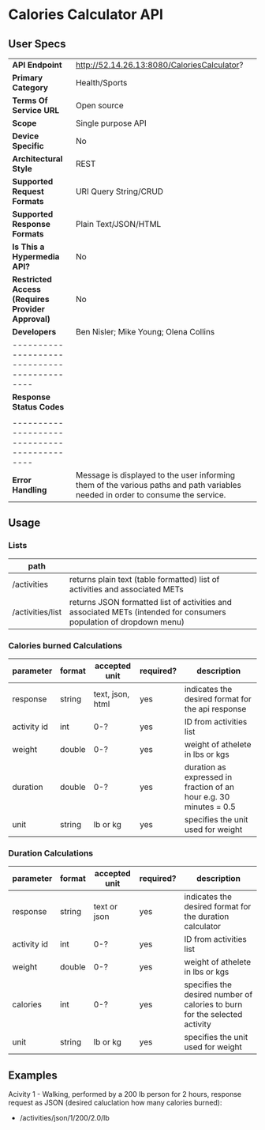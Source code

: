 # Calories Calculator API 
## User Specs
|  |  | 
|------|------|
|**API Endpoint**|http://52.14.26.13:8080/CaloriesCalculator?|
|**Primary Category**| Health/Sports|
|**Terms Of Service URL**|Open source|
|**Scope**|Single purpose API|
|**Device Specific**|No|
|**Architectural Style**|REST|
|**Supported Request Formats**|URI Query String/CRUD|
|**Supported Response Formats**|Plain Text/JSON/HTML|
|**Is This a Hypermedia API?**|No|
|**Restricted Access (Requires Provider Approval)**|No|
|**Developers**|Ben Nisler; Mike Young; Olena Collins|
|--------------------------------------------|
|**Response Status Codes**| |
| | |
|--------------------------------------------|
|**Error Handling**|Message is displayed to the user informing them of the various paths and path variables needed in order to consume the service.|
 

## Usage

### Lists
|  path |     |
| ------- | --------- |
| /activities | returns plain text (table formatted) list of activities and associated METs |
| /activities/list | returns JSON formatted list of activities and associated METs (intended for consumers population of dropdown menu) |

### Calories burned Calculations
| parameter | format | accepted unit | required? | description |
| ------- | --------- | ------ | --------- | ------------- |
| response | string | text, json, html | yes | indicates the desired format for the api response |
| activity id | int | 0-? | yes | ID from activities list |
| weight | double | 0-? | yes | weight of athelete in lbs or kgs |
| duration | double | 0-? | yes | duration as expressed in fraction of an hour e.g. 30 minutes = 0.5 |
| unit | string | lb or kg | yes | specifies the unit used for weight |

### Duration Calculations
| parameter | format | accepted unit | required? | description |
| ------- | --------- | ------ | --------- | ---------------- |
| response | string | text or json | yes | indicates the desired format for the duration calculator | 
| activity id | int | 0-? | yes | ID from activities list |
| weight | double | 0-? | yes | weight of athelete in lbs or kgs |
| calories | int | 0-? | yes | specifies the desired number of calories to burn for the selected activity |
| unit | string | lb or kg | yes | specifies the unit used for weight |


## Examples
Acivity 1 - Walking, performed by a 200 lb person for 2 hours, response request as JSON (desired caluclation how many calories burned):
 * /activities/json/1/200/2.0/lb

